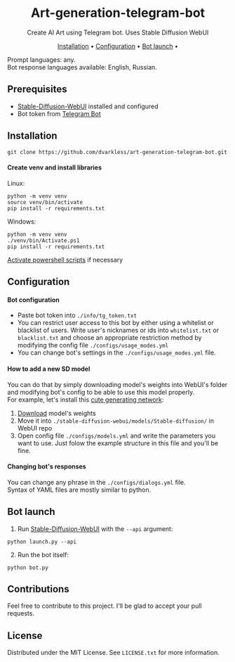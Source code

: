 
<div align="center">

# Art-generation-telegram-bot

Create AI Art using Telegram bot. Uses Stable Diffusion WebUI

[Installation](#installation) •
[Configuration](#configuration) •
[Bot launch](#bot-launch) •

</div>

Prompt languages: any.   
Bot response languages available: English, Russian.

## Prerequisites
- [Stable-Diffusion-WebUI](https://github.com/AUTOMATIC1111/stable-diffusion-webui) installed and configured
- Bot token from [Telegram Bot](https://core.telegram.org/bots)

## Installation
```
git clone https://github.com/dvarkless/art-generation-telegram-bot.git
```  
#### Create venv and install libraries   
Linux:   
```
python -m venv venv
source venv/bin/activate
pip install -r requirements.txt
```     
Windows:   
```
python -m venv venv     
./venv/bin/Activate.ps1
pip install -r requirements.txt
```       
[Activate powershell scripts](https://stackoverflow.com/questions/2035193/how-to-run-a-powershell-script) if necessary

## Configuration   
#### Bot configuration
- Paste bot token into `./info/tg_token.txt`
- You can restrict user access to this bot by either using a whitelist or blacklist of users. 
Write user's nicknames or ids into `whitelist.txt` or `blacklist.txt` and choose an appropriate restriction method by modifying the config file `./configs/usage_modes.yml`
- You can change bot's settings in the `./configs/usage_modes.yml` file.      

#### How to add a new SD model   
You can do that by simply downloading model's weights into WebUI's folder and modifying bot's config to be able to use this model properly.   
For example, let's install this [cute generating network](https://huggingface.co/dreamlike-art/dreamlike-photoreal-2.0):   
1. [Download](https://huggingface.co/dreamlike-art/dreamlike-photoreal-2.0/tree/main) model's weights   
2. Move it into `./stable-diffusion-webui/models/Stable-diffusion/` in WebUI repo   
3. Open config file `./configs/models.yml` and write the parameters you want to use. 
Just folow the example structure in this file and you'll be fine.   

#### Changing bot's responses
You can change any phrase in the `./configs/dialogs.yml` file.      
Syntax of YAML files are mostly similar to python.   

## Bot launch
1. Run  [Stable-Diffusion-WebUI](https://github.com/AUTOMATIC1111/stable-diffusion-webui) with the `--api` argument:   
```
python launch.py --api
```   
2. Run the bot itself:   
```
python bot.py
```   

## Contributions
Feel free to contribute to this project. I'll be glad to accept your pull requests.

## License
Distributed under the MIT License. See `LICENSE.txt` for more information.
